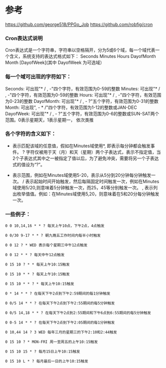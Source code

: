 # 参考
https://github.com/george518/PPGo_Job
https://github.com/robfig/cron

### Cron表达式说明
   Cron表达式是一个字符串，字符串以空格隔开，分为5或6个域，每一个域代表一个含义，系统支持的表达式格式如下：
   Seconds Minutes Hours DayofMonth Month [DayofWeek](其中 DayofWeek 为可选域）

### 每一个域可出现的字符如下：

   Seconds:    可出现"* / , -"四个字符，有效范围为0-59的整数
   Minutes:    可出现"* / , -"四个字符，有效范围为0-59的整数
   Hours:      可出现"* / , -"四个字符，有效范围为0-23的整数
   DayofMonth: 可出现"* / , - ?"五个字符，有效范围为0-31的整数
   Month:      可出现", - * /"四个字符，有效范围为1-12的整数或JAN-DEC
   DayofWeek:  可出现"* / , - ?"五个字符，有效范围为0-6的整数或SUN-SAT两个范围。0表示星期天，1表示星期一， 依次类推

### 各个字符的含义如下：
   * 表示匹配该域的任意值，假如在Minutes域使用*, 即表示每分钟都会触发事件。
   ? 字符仅被用于天（月）和天（星期）两个子表达式，表示不指定值，当2个子表达式其中之一被指定了值以后，为了避免冲突，需要将另一个子表达式的值设为“?”。
   - 表示范围，例如在Minutes域使用5-20，表示从5分到20分钟每分钟触发一次。
   / 表示起始时间开始触发，然后每隔固定时间触发一次，例如在Minutes域使用5/20,则意味着5分钟触发一次，而25，45等分别触发一次。
   , 表示列出枚举值值。例如：在Minutes域使用5,20，则意味着在5和20分每分钟触发一次。

### 一些例子：

    0 0 10,14,16 * * ? 每天上午10点，下午2点，4点触发

    0 0/30 9-17 * * ? 朝九晚五工作时间内每半小时触发

    0 0 12 ? * WED 表示每个星期三中午12点触发

    0 0 12 * * ? 每天中午12点触发

    0 15 10 ? * * 每天上午10:15触发

    0 15 10 * * ? 每天上午10:15触发

    0 15 10 * * ? * 每天上午10:15触发

    0 * 14 * * ? 在每天下午2点到下午2:59期间的每1分钟触发

    0 0/5 14 * * ? 在每天下午2点到下午2:55期间的每5分钟触发

    0 0/5 14,18 * * ? 在每天下午2点到2:55期间和下午6点到6:55期间的每5分钟触发

    0 0-5 14 * * ? 在每天下午2点到下午2:05期间的每1分钟触发

    0 10,44 14 ? 3 WED 每年三月的星期三的下午2:10和2:44触发

    0 15 10 ? * MON-FRI 周一至周五的上午10:15触发

    0 15 10 15 * ? 每月15日上午10:15触发

    0 15 10 L * ? 每月最后一日的上午10:15触发
